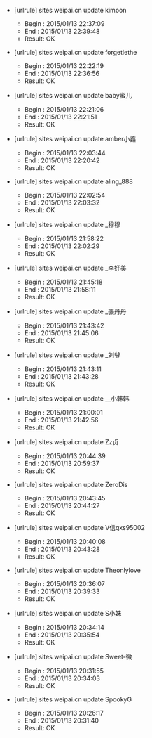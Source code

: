 * [urlrule] sites weipai.cn update kimoon

    * Begin : 2015/01/13 22:37:09
    * End   : 2015/01/13 22:39:48
    * Result: OK

* [urlrule] sites weipai.cn update forgetlethe

    * Begin : 2015/01/13 22:22:19
    * End   : 2015/01/13 22:36:56
    * Result: OK

* [urlrule] sites weipai.cn update baby蜜儿

    * Begin : 2015/01/13 22:21:06
    * End   : 2015/01/13 22:21:51
    * Result: OK

* [urlrule] sites weipai.cn update amber小鑫

    * Begin : 2015/01/13 22:03:44
    * End   : 2015/01/13 22:20:42
    * Result: OK

* [urlrule] sites weipai.cn update aling_888

    * Begin : 2015/01/13 22:02:54
    * End   : 2015/01/13 22:03:32
    * Result: OK

* [urlrule] sites weipai.cn update _穆穆

    * Begin : 2015/01/13 21:58:22
    * End   : 2015/01/13 22:02:29
    * Result: OK

* [urlrule] sites weipai.cn update _李好美

    * Begin : 2015/01/13 21:45:18
    * End   : 2015/01/13 21:58:11
    * Result: OK

* [urlrule] sites weipai.cn update _張丹丹

    * Begin : 2015/01/13 21:43:42
    * End   : 2015/01/13 21:45:06
    * Result: OK

* [urlrule] sites weipai.cn update _刘爷

    * Begin : 2015/01/13 21:43:11
    * End   : 2015/01/13 21:43:28
    * Result: OK

* [urlrule] sites weipai.cn update __小韩韩

    * Begin : 2015/01/13 21:00:01
    * End   : 2015/01/13 21:42:56
    * Result: OK

* [urlrule] sites weipai.cn update Zz贞

    * Begin : 2015/01/13 20:44:39
    * End   : 2015/01/13 20:59:37
    * Result: OK

* [urlrule] sites weipai.cn update ZeroDis

    * Begin : 2015/01/13 20:43:45
    * End   : 2015/01/13 20:44:27
    * Result: OK

* [urlrule] sites weipai.cn update V信qxs95002

    * Begin : 2015/01/13 20:40:08
    * End   : 2015/01/13 20:43:28
    * Result: OK

* [urlrule] sites weipai.cn update Theonlylove

    * Begin : 2015/01/13 20:36:07
    * End   : 2015/01/13 20:39:33
    * Result: OK

* [urlrule] sites weipai.cn update S小妹

    * Begin : 2015/01/13 20:34:14
    * End   : 2015/01/13 20:35:54
    * Result: OK

* [urlrule] sites weipai.cn update Sweet-微

    * Begin : 2015/01/13 20:31:55
    * End   : 2015/01/13 20:34:03
    * Result: OK

* [urlrule] sites weipai.cn update SpookyG

    * Begin : 2015/01/13 20:26:17
    * End   : 2015/01/13 20:31:40
    * Result: OK


